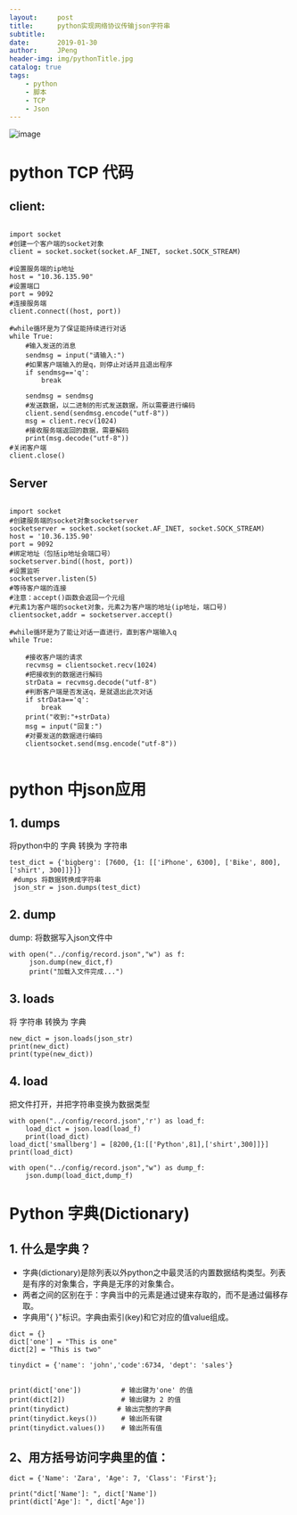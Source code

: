 ```yaml
---
layout:     post
title:      python实现网络协议传输json字符串
subtitle:   
date:       2019-01-30
author:     JPeng
header-img: img/pythonTitle.jpg
catalog: true
tags:
    - python
	- 脚本
	- TCP
	- Json
---
```




![image](https://img-blog.csdn.net/20180115185303067)
# python TCP 代码
## client:

```

import socket
#创建一个客户端的socket对象
client = socket.socket(socket.AF_INET, socket.SOCK_STREAM)
 
#设置服务端的ip地址
host = "10.36.135.90"
#设置端口
port = 9092
#连接服务端
client.connect((host, port))
 
#while循环是为了保证能持续进行对话
while True:
    #输入发送的消息
    sendmsg = input("请输入:")
    #如果客户端输入的是q，则停止对话并且退出程序
    if sendmsg=='q':
        break
 
    sendmsg = sendmsg
    #发送数据，以二进制的形式发送数据，所以需要进行编码
    client.send(sendmsg.encode("utf-8"))
    msg = client.recv(1024)
    #接收服务端返回的数据，需要解码
    print(msg.decode("utf-8"))
#关闭客户端
client.close()
```

## Server

```

import socket
#创建服务端的socket对象socketserver
socketserver = socket.socket(socket.AF_INET, socket.SOCK_STREAM)
host = '10.36.135.90'
port = 9092
#绑定地址（包括ip地址会端口号）
socketserver.bind((host, port))
#设置监听
socketserver.listen(5)
#等待客户端的连接
#注意：accept()函数会返回一个元组
#元素1为客户端的socket对象，元素2为客户端的地址(ip地址，端口号)
clientsocket,addr = socketserver.accept()
 
#while循环是为了能让对话一直进行，直到客户端输入q
while True:
 
    #接收客户端的请求
    recvmsg = clientsocket.recv(1024)
    #把接收到的数据进行解码
    strData = recvmsg.decode("utf-8")
    #判断客户端是否发送q，是就退出此次对话
    if strData=='q':
        break
    print("收到:"+strData)
    msg = input("回复:")
    #对要发送的数据进行编码
    clientsocket.send(msg.encode("utf-8"))
 

```
# python 中json应用
## 1. dumps
将python中的 字典 转换为 字符串

```
test_dict = {'bigberg': [7600, {1: [['iPhone', 6300], ['Bike', 800], ['shirt', 300]]}]}
 #dumps 将数据转换成字符串
 json_str = json.dumps(test_dict)
```

## 2. dump
dump: 将数据写入json文件中

```
with open("../config/record.json","w") as f:
     json.dump(new_dict,f)
     print("加载入文件完成...")
```

## 3. loads
将 字符串 转换为 字典

```
new_dict = json.loads(json_str)
print(new_dict)
print(type(new_dict))
```

## 4. load
把文件打开，并把字符串变换为数据类型

```
with open("../config/record.json",'r') as load_f:
    load_dict = json.load(load_f)
    print(load_dict)
load_dict['smallberg'] = [8200,{1:[['Python',81],['shirt',300]]}]
print(load_dict)

with open("../config/record.json","w") as dump_f:
    json.dump(load_dict,dump_f)
```

# Python 字典(Dictionary)
## 1. 什么是字典？
- 字典(dictionary)是除列表以外python之中最灵活的内置数据结构类型。列表是有序的对象集合，字典是无序的对象集合。
- 两者之间的区别在于：字典当中的元素是通过键来存取的，而不是通过偏移存取。
- 字典用"{ }"标识。字典由索引(key)和它对应的值value组成。

```
dict = {}
dict['one'] = "This is one"
dict[2] = "This is two"
 
tinydict = {'name': 'john','code':6734, 'dept': 'sales'}
 
 
print(dict['one'])          # 输出键为'one' 的值
print(dict[2])              # 输出键为 2 的值
print(tinydict)            # 输出完整的字典
print(tinydict.keys())      # 输出所有键
print(tinydict.values())    # 输出所有值
```


## 2、用方括号访问字典里的值：

```
dict = {'Name': 'Zara', 'Age': 7, 'Class': 'First'};
 
print("dict['Name']: ", dict['Name'])
print(dict['Age']: ", dict['Age'])

```